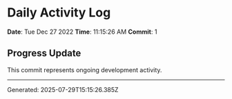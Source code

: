 # Daily Activity Log

**Date**: Tue Dec 27 2022
**Time**: 11:15:26 AM
**Commit**: 1

## Progress Update

This commit represents ongoing development activity.

---
Generated: 2025-07-29T15:15:26.385Z
